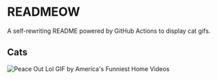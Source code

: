 # READMEOW

A self-rewriting README powered by GitHub Actions to display cat gifs.

## Cats

![Peace Out Lol GIF by America's Funniest Home Videos](https://media3.giphy.com/media/l4KibK3JwaVo0CjDO/200.gif?cid=9acd02daylxzulzhx5a1w92a2p0oqstnw31qex4jwkiwkrbh&ep=v1_gifs_search&rid=200.gif&ct=g)
